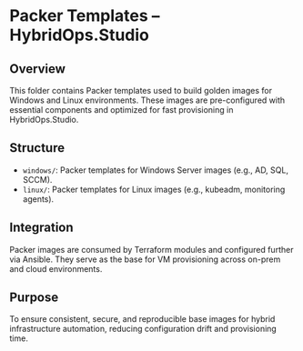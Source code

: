 # Packer Templates – HybridOps.Studio

## Overview

This folder contains Packer templates used to build golden images for Windows and Linux environments. These images are pre-configured with essential components and optimized for fast provisioning in HybridOps.Studio.

## Structure

- `windows/`: Packer templates for Windows Server images (e.g., AD, SQL, SCCM).
- `linux/`: Packer templates for Linux images (e.g., kubeadm, monitoring agents).

## Integration

Packer images are consumed by Terraform modules and configured further via Ansible. They serve as the base for VM provisioning across on-prem and cloud environments.

## Purpose

To ensure consistent, secure, and reproducible base images for hybrid infrastructure automation, reducing configuration drift and provisioning time.
